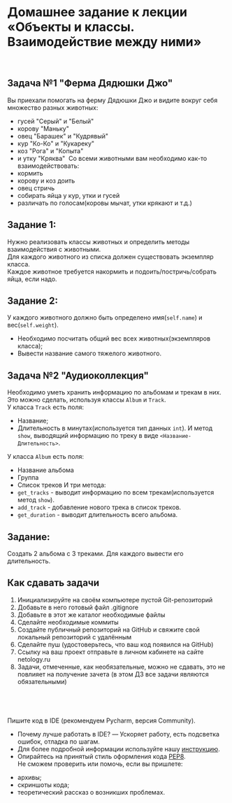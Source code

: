 # Домашнее задание к лекции «Объекты и классы. Взаимодействие между ними»
​
## Задача №1 "Ферма Дядюшки Джо"
Вы приехали помогать на ферму Дядюшки Джо и видите вокруг себя множество разных животных:
* гусей "Серый" и "Белый"
* корову "Маньку"
* овец "Барашек" и "Кудрявый"
* кур "Ко-Ко" и "Кукареку"
* коз "Рога" и "Копыта"
* и утку "Кряква"
​
Со всеми животными вам необходимо как-то взаимодействовать:
* кормить
* корову и коз доить
* овец стричь
* собирать яйца у кур, утки и гусей
* различать по голосам(коровы мычат, утки крякают и т.д.)
​
## Задание 1:
Нужно реализовать классы животных и определить методы взаимодействия с животными.  
​Для каждого животного из списка должен существовать экземпляр класса.  
Каждое животное требуется накормить и подоить/постричь/собрать яйца, если надо.
​
## Задание 2:
У каждого животного должно быть определено имя(```self.name```) и вес(```self.weight```). 
- Необходимо посчитать общий вес всех животных(экземпляров класса);
- Вывести название самого тяжелого животного.

## Задача №2 "Аудиоколлекция"
Необходимо уметь хранить информацию по альбомам и трекам в них. Это можно сделать, используя классы ```Album``` и ```Track```.  
У класса ```Track``` есть поля:
* Название;
* Длительность в минутах(используется тип данных ```int```).
И метод ```show```, выводящий информацию по треку в виде ```<Название-Длительность>```.  

У класса ```Album``` есть поля:
* Название альбома
* Группа
* Список треков
И три метода:
* ```get_tracks``` - выводит информацию по всем трекам(используется метод ```show```).
* ```add_track``` - добавление нового трека в список треков.
* ```get_duration``` - выводит длительность всего альбома.

## Задание:
Создать 2 альбома с 3 треками. Для каждого вывести его длительность.


## Как сдавать задачи
1. Инициализируйте на своём компьютере пустой Git-репозиторий
2. Добавьте в него готовый файл .gitignore
3. Добавьте в этот же каталог необходимые файлы
4. Сделайте необходимые коммиты
5. Создайте публичный репозиторий на GitHub и свяжите свой локальный репозиторий с удалённым
6. Сделайте пуш (удостоверьтесь, что ваш код появился на GitHub)
7. Ссылку на ваш проект отправьте в личном кабинете на сайте netology.ru
8. Задачи, отмеченные, как необязательные, можно не сдавать, это не повлияет на получение зачета (в этом ДЗ все задачи являются обязательными)

​
---
Пишите код в IDE (рекомендуем Pycharm, версия Community).  
- Почему лучше работать в IDE? — Ускоряет работу, есть подсветка ошибок, отладка по шагам.  
- Для более подробной информации используйте нашу [инструкцию](https://github.com/netology-code/guides/blob/master/python/Pycharm.md).  
- Опирайтесь на принятый стиль оформления кода [PEP8](https://pep8.ru/doc/pep8/).  
​
Не сможем проверить или помочь, если вы пришлете:
* архивы;
* скриншоты кода;
* теоретический рассказ о возникших проблемах.
